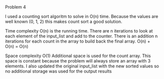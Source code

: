 Problem 4

I used a counting sort algoritm to solve in O(n) time. Because the values are 
well known (0, 1, 2) this makes count sort a good solution.

Time complexity
O(n) is the running time. There are n iterations to look at each element of the
input_list and add to the counter.
There is an addition n iterations for each count in the array to build back the
final array.
O(n) + O(n) = O(n)

Space complexity
O(1) Additional space is used for the count array. This space is constant
because the problem will always store an array with 3 elements. I also 
updated the original input_list with the new sorted values so no additional 
storage was used for the output results
